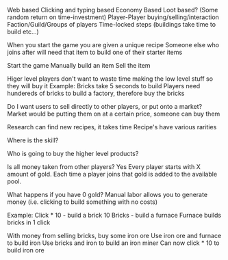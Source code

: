 Web based
Clicking and typing based
Economy Based
Loot based? (Some random return on time-investment)
Player-Player buying/selling/interaction
Faction/Guild/Groups of players
Time-locked steps (buildings take time to build etc...)

When you start the game you are given a unique recipe
Someone else who joins after will need that item to build one of their starter items

Start the game
Manually build an item
Sell the item

Higer level players don't want to waste time making the low level stuff so they will buy it
Example:
	Bricks take 5 seconds to build
	Players need hundereds of bricks to build a factory, therefore buy the bricks
	
Do I want users to sell directly to other players, or put onto a market?
Market would be putting them on at a certain price, someone can buy them

Research can find new recipes, it takes time
Recipe's have various rarities

Where is the skill?
	
Who is going to buy the higher level products?

Is all money taken from other players? Yes
	Every player starts with X amount of gold.
	Each time a player joins that gold is added to the available pool.
	
What happens if you have 0 gold?
	Manual labor allows you to generate money (i.e. clicking to build something with no costs)
	

Example:
Click * 10 - build a brick
10 Bricks - build a furnace
Furnace builds bricks in 1 click

With money from selling bricks, buy some iron ore
Use iron ore and furnace to build iron
Use bricks and iron to build an iron miner
Can now click * 10 to build iron ore



